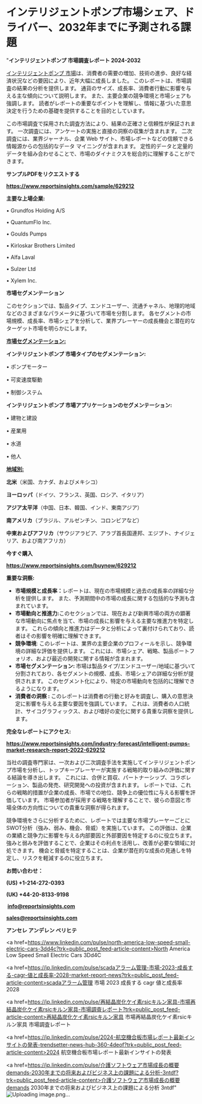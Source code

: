 # インテリジェントポンプ市場シェア、ドライバー、2032年までに予測される課題

"<strong>インテリジェントポンプ 市場調査レポート 2024-2032</strong>

<a href=https://www.reportsinsights.com/sample/629212>インテリジェントポンプ 市場</a>は、消費者の需要の増加、技術の進歩、良好な経済状況などの要因により、近年大幅に成長しました。 このレポートは、市場調査の結果の分析を提供します。 通貨のサイズ、成長率、消費者行動に影響を与える主な傾向について説明します。 また、主要企業の競争環境と市場シェアも強調します。 読者がレポートの重要なポイントを理解し、情報に基づいた意思決定を行うための基礎を提供することを目的としています。

この市場調査で採用された調査方法により、結果の正確さと信頼性が保証されます。 一次調査には、アンケートの実施と直接の洞察の収集が含まれます。 二次調査には、業界ジャーナル、企業 Web サイト、市場レポートなどの信頼できる情報源からの包括的なデータ マイニングが含まれます。 定性的データと定量的データを組み合わせることで、市場のダイナミクスを総合的に理解することができます。

<strong><b>サンプルPDFをリクエストする</b></strong>

<a href=https://www.reportsinsights.com/sample/629212><strong><u>https://www.reportsinsights.com/sample/629212</u></strong></a>

<strong>主要な上場企業:</strong>

• Grundfos Holding A/S

• QuantumFlo Inc.

• Goulds Pumps

• Kirloskar Brothers Limited

• Alfa Laval

• Sulzer Ltd

• Xylem Inc.

<strong>市場セグメンテーション</strong>

このセクションでは、製品タイプ、エンドユーザー、流通チャネル、地理的地域などのさまざまなパラメータに基づいて市場を分割します。 各セグメントの市場規模、成長率、市場シェアを分析して、業界プレーヤーの成長機会と潜在的なターゲット市場を明らかにします。

<strong><u>市場セグメンテーション</u></strong><strong><u>:</u></strong>

<strong>インテリジェントポンプ 市場タイプのセグメンテーション:</strong>

• ポンプモーター

• 可変速度駆動

• 制御システム

<strong>インテリジェントポンプ 市場アプリケーションのセグメンテーション:</strong>

• 建物と建設

• 産業用

• 水道

• 他人

<strong><u>地域別</u></strong><strong><u>:</u></strong>

<strong>北米</strong>（米国、カナダ、およびメキシコ）

<strong>ヨーロッパ</strong>（ドイツ、フランス、英国、ロシア、イタリア）

<strong>アジア太平洋</strong>（中国、日本、韓国、インド、東南アジア）

<strong>南アメリカ</strong>（ブラジル、アルゼンチン、コロンビアなど）

<strong>中東およびアフリカ</strong>（サウジアラビア、アラブ首長国連邦、エジプト、ナイジェリア、および南アフリカ）

<strong>今すぐ購入</strong>

<a href=https://www.reportsinsights.com/buynow/629212><strong><u>https://www.reportsinsights.com/buynow/629212</u></strong></a>

<strong>重要な洞察:</strong>
<ul>
  <li><strong>市場規模と成長率：</strong>レポートは、現在の市場規模と過去の成長率の詳細な分析を提供します。 また、予測期間中の市場の成長に関する包括的な予測も含まれています。</li>
  <li><strong>市場動向と推進力:</strong>このセクションでは、現在および新興市場の両方の顕著な市場動向に焦点を当て、市場の成長に影響を与える主要な推進力を特定します。 これらの傾向と推進力はデータと分析によって裏付けられており、読者はその影響を明確に理解できます。</li>
  <li><strong>競争環境</strong>: このレポートは、業界の主要企業のプロフィールを示し、競争環境の詳細な評価を提供します。 これには、市場シェア、戦略、製品ポートフォリオ、および最近の開発に関する情報が含まれます。</li>
  <li><strong>市場セグメンテーション: </strong>市場は製品タイプ/エンドユーザー/地域に基づいて分割されており、各セグメントの規模、成長、市場シェアの詳細な分析が提供されます。 このセグメント化により、特定の市場動向を包括的に理解できるようになります。</li>
  <li><strong>消費者の洞察 : </strong>このレポートは消費者の行動と好みを調査し、購入の意思決定に影響を与える主要な要因を強調しています。 これは、消費者の人口統計、サイコグラフィックス、および嗜好の変化に関する貴重な洞察を提供します。</li>
</ul>
<strong>完全なレポートにアクセス:</strong>

<a href=https://www.reportsinsights.com/industry-forecast/intelligent-pumps-market-research-report-2022-629212><strong><u><b>https://www.reportsinsights.com/industry-forecast/intelligent-pumps-market-research-report-2022-629212</b></u></strong></a>

当社の調査専門家は、一次および二次調査手法を実施してインテリジェントポンプ市場を分析し、トップキープレーヤーが実施する戦略的取り組みの評価に関する結論を導き出します。 これには、合併と買収、パートナーシップ、コラボレーション、製品の発売、研究開発への投資が含まれます。 レポートでは、これらの戦略的措置が企業の成長、市場での地位、競争上の優位性に与える影響を評価しています。 市場参加者が採用する戦略を理解することで、彼らの意図と市場全体の方向性についての貴重な洞察が得られます。

競争環境をさらに分析するために、レポートでは主要な市場プレーヤーごとにSWOT分析（強み、弱み、機会、脅威）を実施しています。 この評価は、企業の業績と競争力に影響を与える内部要因と外部要因を特定するのに役立ちます。 強みと弱みを評価することで、企業はその利点を活用し、改善が必要な領域に対処できます。 機会と脅威を特定することは、企業が潜在的な成長の見通しを特定し、リスクを軽減するのに役立ちます。

<strong>お問い合わせ：</strong>

<strong>(US) +1-214-272-0393</strong>

<strong>(UK) +44-20-8133-9198</strong>

<strong> </strong><a href=info@reportsinsights.com><strong><u>info@reportsinsights.com</u></strong></a>

<a href=sales@reportsinsights.com><strong><u>sales@reportsinsights.com</u></strong></a>

<strong>アンセレ アンデレン ベリヒテ</strong>

<a href=https://www.linkedin.com/pulse/north-america-low-speed-small-electric-cars-3dd4c?trk=public_post_feed-article-content>North America Low Speed Small Electric Cars 3Dd4C</a>

<a href=https://jp.linkedin.com/pulse/scadaアラーム管理-市場-2023-成長する-cagr-値と成長率-2028-market-report-news?trk=public_post_feed-article-content>scadaアラーム管理 市場 2023 成長する cagr 値と成長率 2028</a>

<a href=https://jp.linkedin.com/pulse/再結晶炭化ケイ素rsicキルン家具-市場再結晶炭化ケイ素rsicキルン家具-市場調査レポート?trk=public_post_feed-article-content>再結晶炭化ケイ素rsicキルン家具 市場再結晶炭化ケイ素rsicキルン家具 市場調査レポート</a>

<a href=https://jp.linkedin.com/pulse/2024-航空機合板市場レポート最新インサイトの発表-trendsetter-news-hub-360-4deof?trk=public_post_feed-article-content>2024 航空機合板市場レポート最新インサイトの発表</a>

<a href=https://jp.linkedin.com/pulse/介護ソフトウェア市場成長の概要demands-2030年までの将来およびビジネス上の課題による分析-3ntdf?trk=public_post_feed-article-content>介護ソフトウェア市場成長の概要demands 2030年までの将来およびビジネス上の課題による分析 3ntdf</a>"
![Uploading image.png…]()
